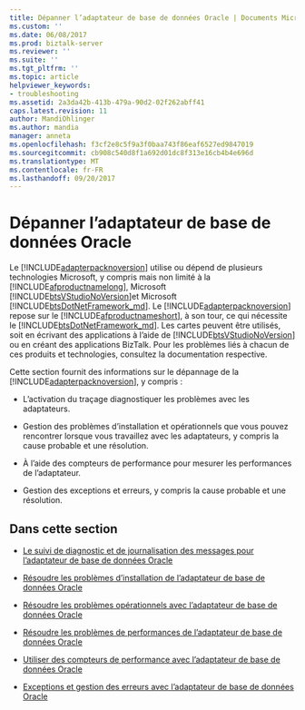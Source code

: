 ```yaml
---
title: Dépanner l’adaptateur de base de données Oracle | Documents Microsoft
ms.custom: ''
ms.date: 06/08/2017
ms.prod: biztalk-server
ms.reviewer: ''
ms.suite: ''
ms.tgt_pltfrm: ''
ms.topic: article
helpviewer_keywords:
- troubleshooting
ms.assetid: 2a3da42b-413b-479a-90d2-02f262abff41
caps.latest.revision: 11
author: MandiOhlinger
ms.author: mandia
manager: anneta
ms.openlocfilehash: f3cf2e8c5f9a3f0baa743f86eaf6527ed9847019
ms.sourcegitcommit: cb908c540d8f1a692d01dc8f313e16cb4b4e696d
ms.translationtype: MT
ms.contentlocale: fr-FR
ms.lasthandoff: 09/20/2017
---
```

# <a name="troubleshoot-the-oracle-database-adapter"></a>Dépanner l’adaptateur de base de données Oracle
Le [!INCLUDE[adapterpacknoversion](../../includes/adapterpacknoversion-md.md)] utilise ou dépend de plusieurs technologies Microsoft, y compris mais non limité à la [!INCLUDE[afproductnamelong](../../includes/afproductnamelong-md.md)], Microsoft [!INCLUDE[btsVStudioNoVersion](../../includes/btsvstudionoversion-md.md)]et Microsoft [!INCLUDE[btsDotNetFramework_md](../../includes/btsdotnetframework-md.md)]. Le [!INCLUDE[adapterpacknoversion](../../includes/adapterpacknoversion-md.md)] repose sur le [!INCLUDE[afproductnameshort](../../includes/afproductnameshort-md.md)], à son tour, ce qui nécessite le [!INCLUDE[btsDotNetFramework_md](../../includes/btsdotnetframework-md.md)]. Les cartes peuvent être utilisés, soit en écrivant des applications à l’aide de [!INCLUDE[btsVStudioNoVersion](../../includes/btsvstudionoversion-md.md)] ou en créant des applications BizTalk. Pour les problèmes liés à chacun de ces produits et technologies, consultez la documentation respective.  
  
 Cette section fournit des informations sur le dépannage de la [!INCLUDE[adapterpacknoversion](../../includes/adapterpacknoversion-md.md)], y compris :  
  
-   L’activation du traçage diagnostiquer les problèmes avec les adaptateurs.  
  
-   Gestion des problèmes d’installation et opérationnels que vous pouvez rencontrer lorsque vous travaillez avec les adaptateurs, y compris la cause probable et une résolution.  
  
-   À l’aide des compteurs de performance pour mesurer les performances de l’adaptateur.  
  
-   Gestion des exceptions et erreurs, y compris la cause probable et une résolution.  
  
## <a name="in-this-section"></a>Dans cette section  
  
-   [Le suivi de diagnostic et de journalisation des messages pour l’adaptateur de base de données Oracle](../../adapters-and-accelerators/adapter-oracle-database/diagnostic-tracing-and-message-logging-for-the-oracle-database-adapter.md)
  
-   [Résoudre les problèmes d’installation de l’adaptateur de base de données Oracle](../../adapters-and-accelerators/adapter-oracle-database/troubleshoot-installation-issues-with-the-oracle-database-adapter.md)
  
-   [Résoudre les problèmes opérationnels avec l’adaptateur de base de données Oracle](../../adapters-and-accelerators/adapter-oracle-database/troubleshoot-operational-issues-with-the-oracle-database-adapter.md)
  
-   [Résoudre les problèmes de performances de l’adaptateur de base de données Oracle](../../adapters-and-accelerators/adapter-oracle-database/troubleshoot-performance-issues-with-the-oracle-database-adapter.md)
  
-   [Utiliser des compteurs de performance avec l’adaptateur de base de données Oracle](../../adapters-and-accelerators/adapter-oracle-database/use-performance-counters-with-the-oracle-database-adapter.md)
  
-   [Exceptions et gestion des erreurs avec l’adaptateur de base de données Oracle](../../adapters-and-accelerators/adapter-oracle-database/exceptions-and-error-handling-with-the-oracle-database-adapter.md)